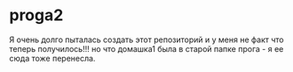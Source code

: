 # proga2
Я очень долго пыталась создать этот репозиторий и у меня не факт что теперь получилось!!! но что домашка1 была в старой папке прога - я ее сюда тоже перенесла.
